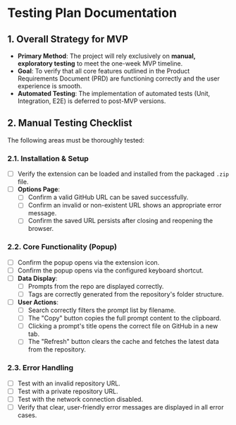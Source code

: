 # Testing Plan Documentation

## 1. Overall Strategy for MVP

* **Primary Method**: The project will rely exclusively on **manual, exploratory testing** to meet the one-week MVP timeline.
* **Goal**: To verify that all core features outlined in the Product Requirements Document (PRD) are functioning correctly and the user experience is smooth.
* **Automated Testing**: The implementation of automated tests (Unit, Integration, E2E) is deferred to post-MVP versions.

## 2. Manual Testing Checklist

The following areas must be thoroughly tested:

### 2.1. Installation & Setup

* [ ] Verify the extension can be loaded and installed from the packaged `.zip` file.
* [ ] **Options Page**:
  * [ ] Confirm a valid GitHub URL can be saved successfully.
  * [ ] Confirm an invalid or non-existent URL shows an appropriate error message.
  * [ ] Confirm the saved URL persists after closing and reopening the browser.

### 2.2. Core Functionality (Popup)

* [ ] Confirm the popup opens via the extension icon.
* [ ] Confirm the popup opens via the configured keyboard shortcut.
* [ ] **Data Display**:
  * [ ] Prompts from the repo are displayed correctly.
  * [ ] Tags are correctly generated from the repository's folder structure.
* [ ] **User Actions**:
  * [ ] Search correctly filters the prompt list by filename.
  * [ ] The "Copy" button copies the full prompt content to the clipboard.
  * [ ] Clicking a prompt's title opens the correct file on GitHub in a new tab.
  * [ ] The "Refresh" button clears the cache and fetches the latest data from the repository.

### 2.3. Error Handling

* [ ] Test with an invalid repository URL.
* [ ] Test with a private repository URL.
* [ ] Test with the network connection disabled.
* [ ] Verify that clear, user-friendly error messages are displayed in all error cases.
